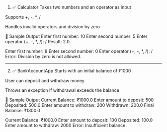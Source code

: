 1. ✅ Calculator
Takes two numbers and an operator as input

Supports +, -, *, /

Handles invalid operators and division by zero

🧪 Sample Output
Enter first number: 10
Enter second number: 5
Enter operator (+, -, *, /): /
Result: 2.0

Enter first number: 8
Enter second number: 0
Enter operator (+, -, *, /): /
Error: Division by zero is not allowed.

-----------------------------------------------------------------

2. ✅ BankAccountApp
Starts with an initial balance of ₹1000

User can deposit and withdraw money

Throws an exception if withdrawal exceeds the balance


🧪 Sample Output
Current Balance: ₹1000.0
Enter amount to deposit: 500
Deposited: 500.0
Enter amount to withdraw: 200
Withdrawn: 200.0
Final Balance: ₹1300.0

Current Balance: ₹1000.0
Enter amount to deposit: 100
Deposited: 100.0
Enter amount to withdraw: 2000
Error: Insufficient balance.
